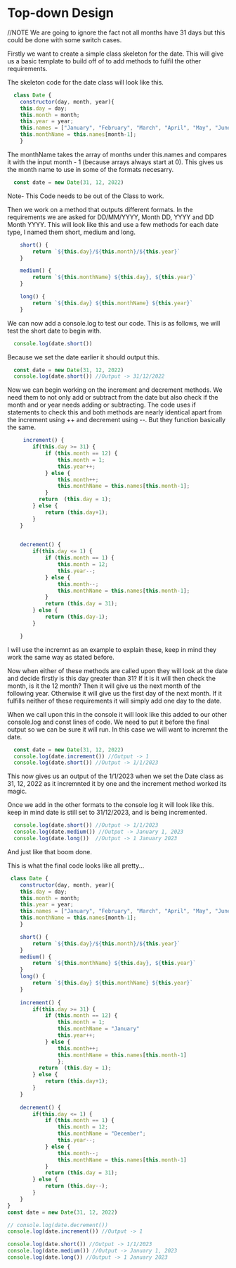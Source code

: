 # Top-down Design

//NOTE We are going to ignore the fact not all months have 31 days but this could be done with some switch cases.

Firstly we want to create a simple class skeleton for the date. This will give us a basic template to build off of to add methods to fulfil the other requirements.

The skeleton code for the date class will look like this.

```JavaScript
  class Date {
    constructor(day, month, year){
    this.day = day;
    this.month = month;
    this.year = year;
    this.names = ["January", "February", "March", "April", "May", "June", "July", "August", "September", "October", "November", "December"];;
    this.monthName = this.names[month-1];
    }
```

The monthName takes the array of months under this.names and compares it with the input month - 1 (because arrays always start at 0). This gives us the month name to use in some of the formats necesarry.

```JavaScript
  const date = new Date(31, 12, 2022)
```

Note- This Code needs to be out of the Class to work.

Then we work on a method that outputs different formats. In the requirements we are asked for DD/MM/YYYY, Month DD, YYYY and DD Month YYYY. This will look like this and use a few methods for each date type, I named them short, medium and long.

```JavaScript
    short() {
        return `${this.day}/${this.month}/${this.year}`
    }

    medium() {
        return `${this.monthName} ${this.day}, ${this.year}`
    }

    long() {
        return `${this.day} ${this.monthName} ${this.year}`
    }
```



We can now add a console.log to test our code. This is as follows, we will test the short date to begin with.

```JavaScript
  console.log(date.short()) 
```

Because we set the date earlier it should output this.

```JavaScript
  const date = new Date(31, 12, 2022)
  console.log(date.short()) //Output -> 31/12/2022
```

Now we can begin working on the increment and decrement methods.
We need them to not only add or subtract from the date but also check if the month and or year needs adding or subtracting. The code uses if statements to check this and both methods are nearly identical apart from the increment using ++ and decrement using --. But they function basically the same.

```JavaScript
     increment() {
        if(this.day >= 31) {
            if (this.month == 12) {
                this.month = 1;
                this.year++;
            } else {
                this.month++;
                this.monthName = this.names[this.month-1];
            }
          return  (this.day = 1);
        } else { 
            return (this.day+1);
        }
    }
   

    decrement() {
        if(this.day <= 1) {
            if (this.month == 1) {
                this.month = 12;
                this.year--;
            } else {
                this.month--;
                this.monthName = this.names[this.month-1];
            }
            return (this.day = 31);
        } else {
            return (this.day-1);
        }

    }
```

I will use the incremnt as an example to explain these, keep in mind they work the same way as stated before.

Now when either of these methods are called upon they will look at the date and decide firstly is this day greater than 31? If it is it will then check the month, is it the 12 month? Then it will give us the next month of the following year. Otherwise it will give us the first day of the next month. If it fulfills neither of these requirements it will simply add one day to the date.

When we call upon this in the console it will look like this added to our other console.log and const lines of code. We need to put it before the final output so we can be sure it will run. In this case we will want to incremnt the date.

```JavaScript
  const date = new Date(31, 12, 2022)
  console.log(date.increment()) //Output -> 1
  console.log(date.short()) //Output -> 1/1/2023
```

This now gives us an output of the 1/1/2023 when we set the Date class as 31, 12, 2022 as it incremnted it by one and the increment method worked its magic.

Once we add in the other formats to the console log it will look like this.
keep in mind date is still set to 31/12/2023, and is being incremented.

```JavaScript
  console.log(date.short()) //Output -> 1/1/2023
  console.log(date.medium()) //Output -> January 1, 2023
  console.log(date.long())  //Output -> 1 January 2023
  ```

And just like that boom done. 

This is what the final code looks like all pretty...

```JavaScript
 class Date {
    constructor(day, month, year){
    this.day = day;
    this.month = month;
    this.year = year;
    this.names = ["January", "February", "March", "April", "May", "June", "July", "August", "September", "October", "November", "December"];;
    this.monthName = this.names[month-1];
    }

    short() {
        return `${this.day}/${this.month}/${this.year}`
    }
    medium() {
        return `${this.monthName} ${this.day}, ${this.year}`
    }
    long() {
        return `${this.day} ${this.monthName} ${this.year}`
    }
    
    increment() {
        if(this.day >= 31) {
            if (this.month == 12) {
                this.month = 1;
                this.monthName = "January"
                this.year++;
            } else {
                this.month++; 
                this.monthName = this.names[this.month-1] 
                };
          return  (this.day = 1);
        } else { 
            return (this.day+1);
        }
    }
    
    decrement() {
        if(this.day <= 1) {
            if (this.month == 1) {
                this.month = 12;
                this.monthName = "December";
                this.year--;
            } else {
                this.month--;
                this.monthName = this.names[this.month-1]
            }
            return (this.day = 31);
        } else {
            return (this.day--);
        }
    }
}
const date = new Date(31, 12, 2022)

// console.log(date.decrement())
console.log(date.increment()) //Output -> 1

console.log(date.short()) //Output -> 1/1/2023
console.log(date.medium()) //Output -> January 1, 2023
console.log(date.long()) //Output -> 1 January 2023
```
